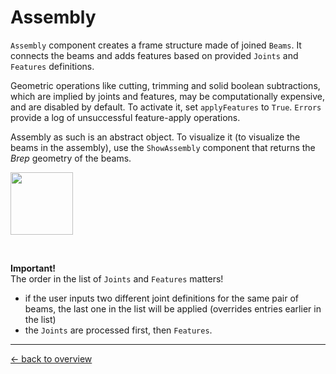 # Assembly
`Assembly` component creates a frame structure made of joined `Beams`. It connects the beams and adds features based on provided `Joints` and `Features` definitions. 

Geometric operations like cutting, trimming and solid boolean subtractions, which are implied by joints and features, may be computationally expensive, and are disabled by default. To activate it, set `applyFeatures` to `True`. `Errors` provide a log of unsuccessful feature-apply operations. 


Assembly as such is an abstract object. To visualize it (to visualize the beams in the assembly), use the `ShowAssembly` component that returns the _Brep_ geometry of the beams. 

<img src=https://user-images.githubusercontent.com/11560512/221914346-ccdfcda1-d47f-4e1e-9192-9b22f8de20d1.png height=100>

&nbsp;

**Important!**   
The order in the list of `Joints` and `Features` matters! 
* if the user inputs two different joint definitions for the same pair of beams, the last one in the list will be applied (overrides entries earlier in the list)
* the `Joints` are processed first, then `Features`.



***

[&larr; back to overview](https://github.com/gramaziokohler/compas_timber_Grasshopper_wiki)
